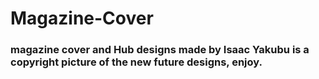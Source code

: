 # Magazine-Cover
<h3> magazine cover and Hub designs made by Isaac Yakubu is a copyright picture of the new future designs, enjoy.</h3>
